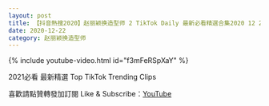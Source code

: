 ```yaml
---
layout: post
title: 【抖音熱搜2020】赵丽颖换造型师 2 TikTok Daily 最新必看精選合集2020 12 22
date: 2020-12-22
category: 赵丽颖换造型师
---
```


{% include youtube-video.html id="f3mFeRSpXaY" %}

2021必看 最新精選 Top TikTok Trending Clips

喜歡請點贊轉發加訂閱 Like & Subscribe：[YouTube](https://www.youtube.com/channel/UCAoR7VcanIPd04uEq_GIylA/videos)

